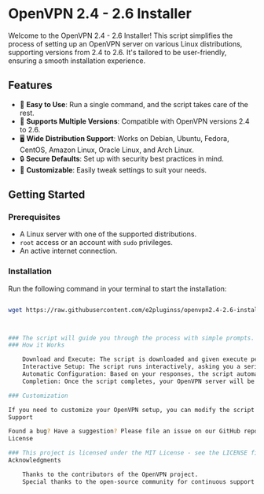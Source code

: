 # OpenVPN 2.4 - 2.6 Installer

Welcome to the OpenVPN 2.4 - 2.6 Installer! This script simplifies the process of setting up an OpenVPN server on various Linux distributions, supporting versions from 2.4 to 2.6. It's tailored to be user-friendly, ensuring a smooth installation experience.

## Features

- 🚀 **Easy to Use**: Run a single command, and the script takes care of the rest.
- 🔄 **Supports Multiple Versions**: Compatible with OpenVPN versions 2.4 to 2.6.
- 🖥️ **Wide Distribution Support**: Works on Debian, Ubuntu, Fedora, CentOS, Amazon Linux, Oracle Linux, and Arch Linux.
- 🔒 **Secure Defaults**: Set up with security best practices in mind.
- 📝 **Customizable**: Easily tweak settings to suit your needs.

## Getting Started

### Prerequisites

- A Linux server with one of the supported distributions.
- `root` access or an account with `sudo` privileges.
- An active internet connection.

### Installation

Run the following command in your terminal to start the installation:

```bash

wget https://raw.githubusercontent.com/e2pluginss/openvpn2.4-2.6-install/main/openvpn-install-new.sh && chmod 0777 openvpn-install-new.sh &&  bash openvpn-install-new.sh



### The script will guide you through the process with simple prompts.
### How it Works

    Download and Execute: The script is downloaded and given execute permissions.
    Interactive Setup: The script runs interactively, asking you a series of questions to configure your OpenVPN server.
    Automatic Configuration: Based on your responses, the script automatically sets up OpenVPN on your server.
    Completion: Once the script completes, your OpenVPN server will be up and running.

### Customization

If you need to customize your OpenVPN setup, you can modify the script or answer the interactive prompts accordingly.
Support

Found a bug? Have a suggestion? Please file an issue on our GitHub repository.
License

### This project is licensed under the MIT License - see the LICENSE file for details.
Acknowledgments

    Thanks to the contributors of the OpenVPN project.
    Special thanks to the open-source community for continuous support and feedback.

